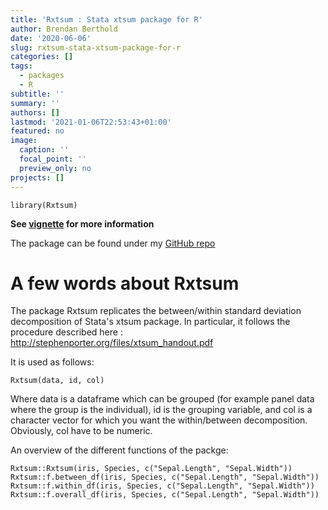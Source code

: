 ```yaml
---
title: 'Rxtsum : Stata xtsum package for R'
author: Brendan Berthold
date: '2020-06-06'
slug: rxtsum-stata-xtsum-package-for-r
categories: []
tags:
  - packages
  - R
subtitle: ''
summary: ''
authors: []
lastmod: '2021-01-06T22:53:43+01:00'
featured: no
image:
  caption: ''
  focal_point: ''
  preview_only: no
projects: []
---
```


```
library(Rxtsum)
```


**See [vignette](https://github.com/bbcon/Rxtsum) for more information**

The package can be found under my [GitHub repo](https://github.com/bbcon/Rxtsum)

# A few words about Rxtsum

The package Rxtsum replicates the between/within standard deviation decomposition of Stata's xtsum package. In particular, it follows the procedure described here : http://stephenporter.org/files/xtsum_handout.pdf

It is used as follows:
```
Rxtsum(data, id, col)
```
Where data is a dataframe which can be grouped (for example panel data where the group is the individual), id is the grouping variable, and col is a character vector for which you want the within/between decomposition. Obviously, col have to be numeric.


An overview of the different functions of the packge:
```{r, include = TRUE}
Rxtsum::Rxtsum(iris, Species, c("Sepal.Length", "Sepal.Width"))
Rxtsum::f.between_df(iris, Species, c("Sepal.Length", "Sepal.Width"))
Rxtsum::f.within_df(iris, Species, c("Sepal.Length", "Sepal.Width"))
Rxtsum::f.overall_df(iris, Species, c("Sepal.Length", "Sepal.Width"))
```

